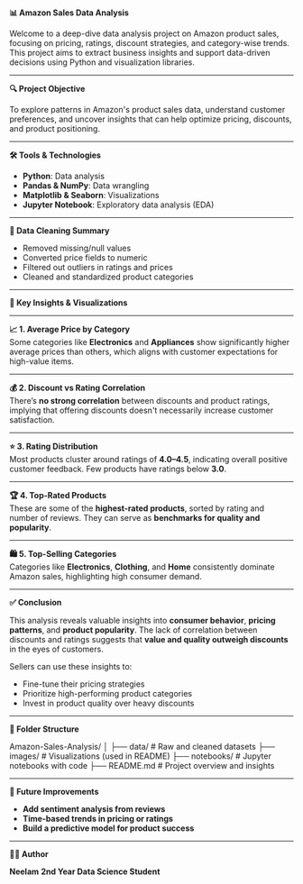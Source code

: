 **📊 Amazon Sales Data Analysis**

Welcome to a deep-dive data analysis project on Amazon product sales, focusing on pricing, ratings, discount strategies, and category-wise trends. This project aims to extract business insights and support data-driven decisions using Python and visualization libraries.

---

**🔍 Project Objective**

To explore patterns in Amazon's product sales data, understand customer preferences, and uncover insights that can help optimize pricing, discounts, and product positioning.

---

**🛠️ Tools & Technologies**

- **Python**: Data analysis  
- **Pandas & NumPy**: Data wrangling  
- **Matplotlib & Seaborn**: Visualizations  
- **Jupyter Notebook**: Exploratory data analysis (EDA)

---

**🧼 Data Cleaning Summary**

- Removed missing/null values  
- Converted price fields to numeric  
- Filtered out outliers in ratings and prices  
- Cleaned and standardized product categories

---

**📌 Key Insights & Visualizations**

---

**📈 1. Average Price by Category**  
Some categories like **Electronics** and **Appliances** show significantly higher average prices than others, which aligns with customer expectations for high-value items.

---

**💰 2. Discount vs Rating Correlation**  
There’s **no strong correlation** between discounts and product ratings, implying that offering discounts doesn't necessarily increase customer satisfaction.

---

**⭐ 3. Rating Distribution**  
Most products cluster around ratings of **4.0–4.5**, indicating overall positive customer feedback. Few products have ratings below **3.0**.

---

**🏆 4. Top-Rated Products**  
These are some of the **highest-rated products**, sorted by rating and number of reviews. They can serve as **benchmarks for quality and popularity**.

---

**🛍️ 5. Top-Selling Categories**  
Categories like **Electronics**, **Clothing**, and **Home** consistently dominate Amazon sales, highlighting high consumer demand.

---

**✅ Conclusion**

This analysis reveals valuable insights into **consumer behavior**, **pricing patterns**, and **product popularity**. The lack of correlation between discounts and ratings suggests that **value and quality outweigh discounts** in the eyes of customers.

Sellers can use these insights to:
- Fine-tune their pricing strategies  
- Prioritize high-performing product categories  
- Invest in product quality over heavy discounts

---

**📁 Folder Structure**

Amazon-Sales-Analysis/
│
├── data/                   # Raw and cleaned datasets
├── images/                 # Visualizations (used in README)
├── notebooks/              # Jupyter notebooks with code
├── README.md               # Project overview and insights

---

**🚀 Future Improvements**

- **Add sentiment analysis from reviews**  
- **Time-based trends in pricing or ratings**  
- **Build a predictive model for product success**

---

**👩‍💻 Author**

**Neelam**
**2nd Year Data Science Student**



